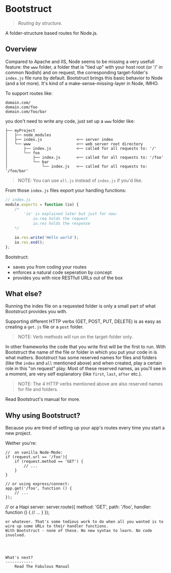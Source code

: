 Bootstruct
==========

>*Routing by structure.*

A folder-structure based routes for Node.js.


Overview
--------
Compared to Apache and IIS, Node seems to be missing a very usefull feature: the `www` folder, a folder that is "tied up" with your host root (or '/' in common Nodish) and on request, the corresponding target-folder's `index.js` file runs by default. Bootstruct brings this basic behavior to Node (and a lot more). It's kind of a make-sense-missing-layer in Node, IMHO.

To support routes like:

	domain.com/
	domain.com/foo
	domain.com/foo/bar

you don't need to write any code, just set up a `www` folder like:
```
├── myProject
│   ├── node_modules
│   ├── index.js               <── server index
│   └── www                    <── web server root directory
│       ├── index.js           <── called for all requests to: '/'
│       └── foo
│           ├── index.js       <── called for all requests to: '/foo'
│           └── bar
│               └── index.js   <── called for all requests to: '/foo/bar'
```

>NOTE: You can use `all.js` instead of `index.js` if you'd like.

From those `index.js` files export your handling functions:
```js
// index.js
module.exports = function (io) {
	/*
		'io' is explained later but just for now:
			io.req holds the request
			io.res holds the response
	*/

	io.res.write('Hello world');
	io.res.end();
};
```

Bootstruct:
* saves you from coding your routes
* enforces a natural code seperation by concept
* provides you with nice RESTfull URLs out of the box




What else?
----------
Running the index file on a requested folder is only a small part of what Bootstruct provides you with.

Supporting different HTTP verbs (GET, POST, PUT, DELETE) is as easy as creating a `get.js` file or a `post` folder.

>NOTE: Verb methods will run on the target-folder only.

In other frameworks the code that you write first will be the first to run. With Bootstruct the name of the file or folder in which you put your code in is what matters. Bootstruct has some reserved names for files and folders (like the `index` and `all` mentioned above) and when created, play a certain role in this "on request" play. Most of these reserved names, as you'll see in a moment, are very self explanatory (like `first`, `last`, `after` etc.).

>NOTE: The 4 HTTP verbs mentioned above are also reserved names for file and folders.

Read Bootstruct's manual for more.




Why using Bootstruct?
---------------------
Because you are tired of setting up your app's routes every time you start a new project.

Wether you're:
```
//  on vanilla Node-Mode:
if (request.url == '/foo'){
	if (request.method == 'GET') {
		// ...
	}
}

// or using express/connect:
app.get('/foo', function () {
	// ...
});
```

// or a Hapi server:
server.route({
	method: 'GET',
	path: '/foo',
	handler: function () {
		// ...
	}
});
```
or whatever. That's some tedious work to do when all you wanted is to wire up some URLs to their handler functions.
With Bootstruct - none of these. No new syntax to learn. No code involved.




What's next?
------------
	Read The Fabulous Manual